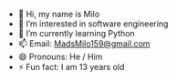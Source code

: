 - 👋 Hi, my name is Milo
- 👀 I’m interested in software engineering
- 🌱 I’m currently learning Python
- 📫 Email: MadsMilo159@gmail.com
- 😄 Pronouns: He / Him
- ⚡ Fun fact: I am 13 years old
